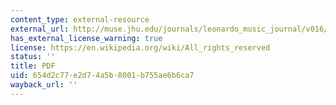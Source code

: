 ```yaml
---
content_type: external-resource
external_url: http://muse.jhu.edu/journals/leonardo_music_journal/v016/16.1coleman.pdf
has_external_license_warning: true
license: https://en.wikipedia.org/wiki/All_rights_reserved
status: ''
title: PDF
uid: 654d2c77-e2d7-4a5b-8001-b755ae6b6ca7
wayback_url: ''
---
```

